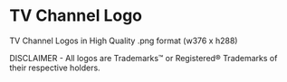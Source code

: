 # TV Channel Logo
TV Channel Logos in High Quality .png format (w376 x h288)


DISCLAIMER - All logos are Trademarks™ or Registered® Trademarks of their respective holders.
